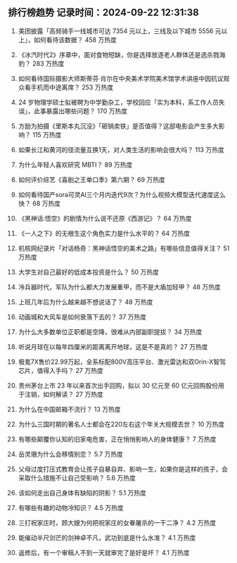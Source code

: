 
## 排行榜趋势 记录时间：2024-09-22 12:31:38
  
  1. 美团披露「高频骑手一线城市可达 7354 元以上，三线及以下城市 5556 元以上」，如何看待该数据？ 458 万热度
    
  2. 《冰汽时代2》序章中，面对食物短缺，你是选择放逐老人群体还是选杀戮海豹？ 283 万热度
    
  3. 如何看待国际摄影大师斯蒂芬·肖尔在中央美术学院美术馆学术讲座中因抗议观众看手机而中途离席？ 253 万热度
    
  4. 24 岁物理学硕士拟被聘为中学勤杂工，学校回应「实为本科，系工作人员失误」，此事暴露出哪些问题？ 170 万热度
    
  5. 方励为拍摄《里斯本丸沉没》「砸锅卖铁」是否值得？这部电影会产生多大影响？ 115 万热度
    
  6. 如果长江和黄河的径流量互换1天，对人类生活的影响会很大吗？ 113 万热度
    
  7. 为什么年轻人喜欢研究 MBTI？ 89 万热度
    
  8. 如何评价综艺《喜剧之王单口季》第六期？ 69 万热度
    
  9. 如何看待国产sora可灵AI三个月内迭代9次？为什么视频大模型迭代速度这么快？ 68 万热度
    
  10. 《黑神话:悟空》的剧情为什么说不还原《西游记》？ 64 万热度
    
  11. 《一人之下》的无根生这个角色实力是什么水平的？ 64 万热度
    
  12. 机核网纪录片「对话杨奇：黑神话悟空的美术之路」有哪些信息值得关注？ 51 万热度
    
  13. 大学生对自己最好的低成本投资是什么？ 50 万热度
    
  14. 冷兵器时代，军队为什么都大力发展重甲，而不是大盾加轻甲？ 48 万热度
    
  15. 上班几年后为什么越来越不想说话了？ 48 万热度
    
  16. 动画城和大风车是如何衰落下去的？ 37 万热度
    
  17. 为什么大多数单位正职都是空降，很难从内部副职提拔？ 34 万热度
    
  18. 听说月球在以每年四厘米的距离离开地球，这是不是真的？ 27 万热度
    
  19. 极氪7X售价22.99万起，全系标配800V高压平台、激光雷达和双Orin-X智驾芯片，值得入手吗？ 27 万热度
    
  20. 贵州茅台上市 23 年以来首次出手回购，拟以 30 亿元至 60 亿元回购股份用于注销，如何解读？ 27 万热度
    
  21. 为什么在中国邮箱不流行？ 13 万热度
    
  22. 为什么三国时期的著名人士都会在220左右这个年关大规模去世？ 10 万热度
    
  23. 有哪些颠覆你认知的旧家电危害，正在悄悄影响人的身体健康？ 7 万热度
    
  24. 岳灵珊为什么会移情别恋？ 5.7 万热度
    
  25. 父母过度打压式教育会让孩子自暴自弃、影响一生，如果你是这样的孩子，会采取什么措施不让自己受影响？ 5.6 万热度
    
  26. 该如何走出自己身体有缺陷的阴影？ 5.1 万热度
    
  27. 有哪些有趣的动物冷知识？ 4.5 万热度
    
  28. 三打祝家庄时，顾大嫂为何把祝家庄的女眷屠杀的一干二净？ 4.2 万热度
    
  29. 能催动半尺剑芒的剑神卓不凡，武功到底是什么水准？ 4.1 万热度
    
  30. 返修后，有一个审稿人不到一天就审完了是好是坏？ 4.1 万热度
    